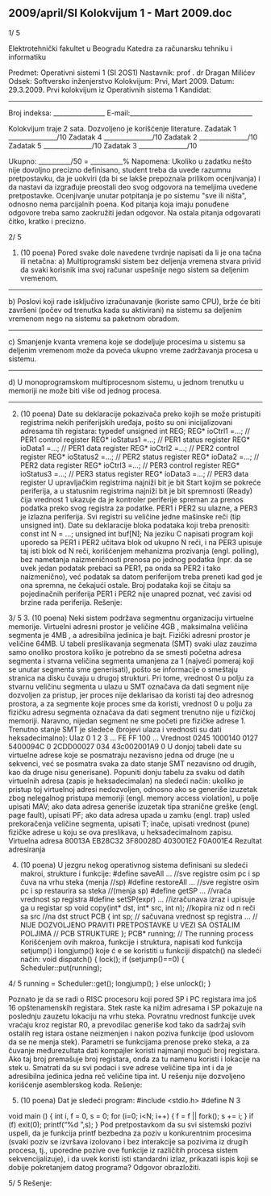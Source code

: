 2009/april/SI Kolokvijum 1 - Mart 2009.doc
--------------------------------------------------------------------------------


1/  5

Elektrotehnički fakultet u Beogradu
Katedra za računarsku tehniku i informatiku

Predmet: Operativni sistemi 1 (SI  2OS1)
Nastavnik: prof . dr Dragan Milićev
Odsek: Softversko inženjerstvo
Kolokvijum: Prvi,    Mart 2009.
Datum: 29.3.2009.
Prvi kolokvijum iz Operativnih sistema 1
Kandidat:
 _____________________________________________________________
Broj indeksa: ________________  E-mail:______________________________________

Kolokvijum traje 2 sata. Dozvoljeno je korišćenje literature.
Zadatak 1 _______________/10   Zadatak 4 _______________/10
Zadatak 2 _______________/10   Zadatak 5 _______________/10
Zadatak 3 _______________/10

Ukupno: __________/50 = __________%
Napomena: Ukoliko u zadatku nešto nije dovoljno precizno definisano, student treba da
uvede razumnu pretpostavku, da je uokviri (da bi se lakše prepoznala prilikom ocenjivanja) i
da  nastavi da  izgrađuje  preostali  deo  svog  odgovora  na  temeljima  uvedene  pretpostavke.
Ocenjivanje unutar potpitanja je po sistemu "sve ili ništa", odnosno nema parcijalnih poena.
Kod pitanja koja imaju ponuđene odgovore treba samo zaokružiti jedan odgovor. Na ostala
pitanja odgovarati čitko, kratko i precizno.


2/  5
1. (10 poena)
Pored svake dole navedene tvrdnje napisati da li je ona tačna ili netačna:
a)  Multiprogramski sistem bez deljenja vremena stvara privid da svaki korisnik ima svoj
računar uspešnije nego sistem sa deljenim vremenom.
____________________________________
b)  Poslovi koji rade isključivo izračunavanje (koriste samo CPU), brže će biti završeni (počev
od  trenutka  kada  su  aktivirani) na  sistemu  sa deljenim  vremenom nego  na  sistemu  sa
paketnom obradom.
____________________________________
c)  Smanjenje kvanta vremena koje se dodeljuje procesima u sistemu sa deljenim vremenom
može da poveća ukupno vreme zadržavanja procesa u sistemu.
____________________________________
d) U monoprogramskom multiprocesnom sistemu, u jednom trenutku u memoriji ne može biti
više od jednog procesa.
____________________________________
2. (10 poena)
Date su deklaracije pokazivača preko kojih se može pristupiti registrima nekih periferijskih
uređaja, pošto su oni inicijalizovani adresama tih registara:
typedef unsigned int REG;
REG* ioCtrl1 =...; // PER1 control register
REG* ioStatus1 =...; // PER1 status register
REG* ioData1 =...; // PER1 data register
REG* ioCtrl2 =...; // PER2 control register
REG* ioStatus2 =...; // PER2 status register
REG* ioData2 =...; // PER2 data register
REG* ioCtrl3 =...; // PER3 control register
REG* ioStatus3 =...; // PER3 status register
REG* ioData3 =...; // PER3 data register
U upravljačkim registrima najniži bit je bit Start kojim se pokreće periferija, a u statusnim
registrima  najniži  bit  je  bit  spremnosti  (Ready)  čija  vrednost  1  ukazuje  da  je  kontroler
periferije spreman za prenos podatka preko svog registra za podatke. PER1 i PER2 su ulazne,
a PER3 je izlazna periferija. Svi registri su veličine jedne mašinske reči (tip unsigned int).
Date su deklaracije bloka podataka koji treba prenositi:
const int N = ...;
unsigned int buf[N];
Na jeziku C napisati program koji uporedo sa PER1    i PER2 učitava blok od ukupno N reči, i
na PER3 upisuje taj isti blok od N reči, korišćenjem mehanizma prozivanja (engl. polling),
bez nametanja naizmeničnosti prenosa po jednog podatka (npr. da se uvek jedan podatak
prebaci sa PER1, pa onda sa PER2 i tako naizmenično), već podatak sa datom periferijom
treba preneti kad god je ona spremna, ne čekajući ostale. Broj podataka koji se čitaju sa
pojedinačnih periferija PER1 i PER2 nije unapred poznat, već zavisi od brzine rada periferija.
Rešenje:

3/  5
3. (10 poena)
Neki sistem podržava segmentnu organizaciju virtuelne memorije. Virtuelni adresni prostor je
veličine 4GB , maksimalna veličina segmenta je 4MB , a adresibilna jedinica je bajt. Fizički
adresni prostor je veličine 64MB. U tabeli preslikavanja segmenata (SMT) svaki ulaz zauzima
samo onoliko prostora koliko je potrebno da se smesti početna adresa segmenta i stvarna
veličina segmenta umanjena za 1 (najveći pomeraj koji se unutar segmenta sme generisati),
pošto se informacije o smeštaju stranica na disku čuvaju u drugoj strukturi. Pri tome, vrednost
0 u  polju  za stvarnu  veličinu  segmenta u  ulazu  u  SMT  označava  da  dati  segment nije
dozvoljen za pristup, jer proces nije deklarisao da koristi taj deo adresnog prostora, a za
segmente koje proces sme da koristi, vrednost 0 u polju za fizičku adresu segmenta označava
da dati segment trenutno nije u fizičkoj memoriji. Naravno, nijedan segment ne sme početi
pre  fizičke  adrese 1.  Trenutno  stanje  SMT  je  sledeće  (brojevi  ulaza  i  vrednosti  su  dati
heksadecimalno):
Ulaz 0 1 2 3 ... FE FF 100 ...
Vrednost 0245 1000140 0127 5400094C 0 2CDD00027 034 43c002001A9 0
U donjoj tabeli date su virtuelne adrese koje se posmatraju nezavisno jedna od druge (ne u
sekvenci, već se posmatra svaka za dato stanje SMT nezavisno od drugih, kao da druge nisu
generisane).  Popuniti  donju  tabelu  za  svaku  od  datih  virtuelnih  adresa  (zapis  je
heksadecimalan)  na  sledeći  način:  ukoliko  je  pristup  toj  virtuelnoj  adresi  nedozvoljen,
odnosno ako se generiše izuzetak zbog nelegalnog pristupa memoriji (engl. memory  access
violation), u polje upisati MAV; ako data adresa generiše izuzetak tipa stranične greške (engl.
page  fault),  upisati  PF; ako  data  adresa upada  u  zamku  (engl. trap)  usled  prekoračenja
veličine  segmenta, upisati T; inače,  upisati  vrednost  (pune)  fizičke  adrese  u  koju  se  ova
preslikava, u heksadecimalnom zapisu.
Virtuelna
adresa
80013A EB28C32 3F80028D 403001E2 F0A001E4
Rezultat
adresiranja


4. (10 poena)
U jezgru nekog operativnog sistema definisani su sledeći makroi, strukture i funkcije:
#define saveAll ... //sve registre osim pc i sp čuva na vrhu steka (menja
                    //sp)
#define restoreAll ... //sve registre osim pc i sp restaurira sa steka
                       //(menja sp)
#define getSP ... //vraća vrednost sp registra
#define setSP(expr) ... //izračunava izraz i upisuje ga   u registar sp
void copy(int* dst, int* src, int n); //kopira niz od n reči sa src
                                      //na dst
struct PCB {
  int sp;   // sačuvana vrednost sp registra
  ...     // NIJE DOZVOLJENO PRAVITI PRETPOSTAVKE U VEZI SA OSTALIM POLJIMA
          // PCB STRUKTURE
};
PCB* running; // The running process
Korišćenjem ovih makroa,  funkcije   i struktura,  napisati  kod  funkcija setjump()   i
longjump() koje ć   e se koristiti u funkciji dispatch() na sledeći način:
void dispatch() {
  lock();
  if (setjump()==0) {
    Scheduler::put(running);

4/  5
    running = Scheduler::get();
    longjump();
  } else unlock();
}

Poznato  je  da  se  radi  o  RISC  procesoru  koji  pored SP i PC registara  ima  još  16
opštenamenskih registara. Stek raste ka nižim adresama i SP pokazuje na poslednju zauzetu
lokaciju na vrhu steka. Povratnu vrednost funkcije uvek vraćaju kroz registar R0, a prevodilac
generiše kod tako da sadržaj svih ostalih reg istara ostane neizmenjen i nakon poziva funkcije
(pod uslovom da se ne menja stek). Parametri se funkcijama prenose preko steka, a za čuvanje
međurezultata dati kompajler koristi najmanji mogući broj registara. Ako  taj broj premašuje
broj registara, onda za tu namenu koristi i lokacije na stek u. Smatrati da su svi podaci i sve
adrese veličine tipa
int i da je adresibilna jedinica jedna reč veličine tipa int. U rešenju nije
dozvoljeno korišćenje asemblerskog koda.
Rešenje:









5. (10 poena)
Dat je sledeći program:
#include <stdio.h>
#define N 3

void main () {
  int i, f = 0, s = 0;
  for (i=0; i<N; i++) {
    f = f || fork();
    s += i;
  }
  if (f) exit(0);
  printf(“%d ”,s);
}
Pod pretpostavkom da su svi sistemski pozivi uspeli, da je funkcija printf bezbedna za poziv
u konkurentnim procesima (svaki poziv se izvršava izolovano i bez interakcije sa pozivima iz
drugih procesa, tj., uporedne pozive ove funkcije iz različitih procesa sistem sekvencijalizuje),
i  da  uvek  koristi  isti  standardni  izlaz, prikazati  ispis  koji  se dobije  pokretanjem  datog
programa? Odgovor obrazložiti.

5/  5
Rešenje:
